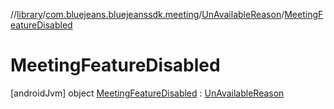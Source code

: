 //[library](../../../../index.md)/[com.bluejeans.bluejeanssdk.meeting](../../index.md)/[UnAvailableReason](../index.md)/[MeetingFeatureDisabled](index.md)



# MeetingFeatureDisabled  
 [androidJvm] object [MeetingFeatureDisabled](index.md) : [UnAvailableReason](../index.md)   

